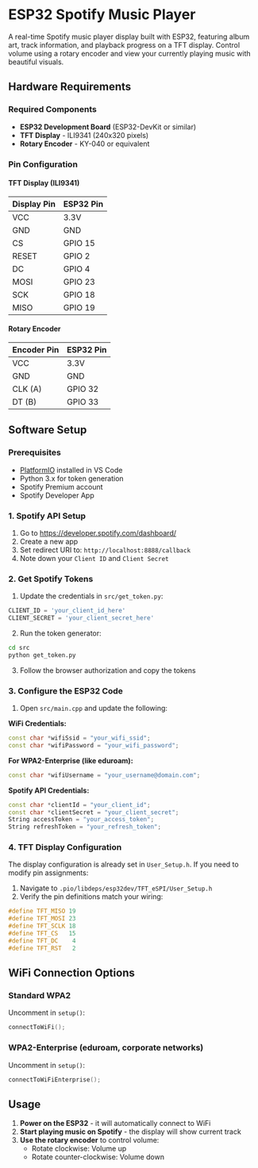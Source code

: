 # ESP32 Spotify Music Player

A real-time Spotify music player display built with ESP32, featuring album art, track information, and playback progress on a TFT display. Control volume using a rotary encoder and view your currently playing music with beautiful visuals.

<!-- ## Features

- 🎵 Real-time display of currently playing Spotify track
- 🖼️ Album art download and display
- ⏯️ Progress bar with time elapsed/remaining
- 🎛️ Volume control via rotary encoder
- 📱 Support for WPA2 and WPA2-Enterprise WiFi networks
- 💾 SPIFFS storage for album art caching -->

## Hardware Requirements

### Required Components
- **ESP32 Development Board** (ESP32-DevKit or similar)
- **TFT Display** - ILI9341 (240x320 pixels)
- **Rotary Encoder** - KY-040 or equivalent

### Pin Configuration

#### TFT Display (ILI9341)
| Display Pin | ESP32 Pin |
|-------------|-----------|
| VCC         | 3.3V      |
| GND         | GND       |
| CS          | GPIO 15   |
| RESET       | GPIO 2    |
| DC          | GPIO 4    |
| MOSI        | GPIO 23   |
| SCK         | GPIO 18   |
| MISO        | GPIO 19   |

#### Rotary Encoder
| Encoder Pin | ESP32 Pin |
|-------------|-----------|
| VCC         | 3.3V      |
| GND         | GND       |
| CLK (A)     | GPIO 32   |
| DT (B)      | GPIO 33   |

## Software Setup

### Prerequisites
- [PlatformIO](https://platformio.org/) installed in VS Code
- Python 3.x for token generation
- Spotify Premium account
- Spotify Developer App

### 1. Spotify API Setup

1. Go to https://developer.spotify.com/dashboard/
2. Create a new app
3. Set redirect URI to: `http://localhost:8888/callback`
4. Note down your `Client ID` and `Client Secret`

### 2. Get Spotify Tokens

1. Update the credentials in `src/get_token.py`:
```python
CLIENT_ID = 'your_client_id_here'
CLIENT_SECRET = 'your_client_secret_here'
```

2. Run the token generator:
```bash
cd src
python get_token.py
```

3. Follow the browser authorization and copy the tokens

### 3. Configure the ESP32 Code

1. Open `src/main.cpp` and update the following:

**WiFi Credentials:**
```cpp
const char *wifiSsid = "your_wifi_ssid";
const char *wifiPassword = "your_wifi_password";
```

**For WPA2-Enterprise (like eduroam):**
```cpp
const char *wifiUsername = "your_username@domain.com";
```

**Spotify API Credentials:**
```cpp
const char *clientId = "your_client_id";
const char *clientSecret = "your_client_secret";
String accessToken = "your_access_token";
String refreshToken = "your_refresh_token";
```

### 4. TFT Display Configuration

The display configuration is already set in `User_Setup.h`. If you need to modify pin assignments:

1. Navigate to `.pio/libdeps/esp32dev/TFT_eSPI/User_Setup.h`
2. Verify the pin definitions match your wiring:
```cpp
#define TFT_MISO 19
#define TFT_MOSI 23
#define TFT_SCLK 18
#define TFT_CS   15
#define TFT_DC    4
#define TFT_RST   2
```

## WiFi Connection Options

### Standard WPA2
Uncomment in `setup()`:
```cpp
connectToWiFi();
```

### WPA2-Enterprise (eduroam, corporate networks)
Uncomment in `setup()`:
```cpp
connectToWiFiEnterprise();
```

## Usage

1. **Power on the ESP32** - it will automatically connect to WiFi
2. **Start playing music on Spotify** - the display will show current track
3. **Use the rotary encoder** to control volume:
   - Rotate clockwise: Volume up
   - Rotate counter-clockwise: Volume down